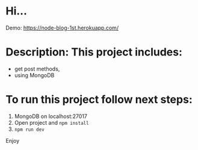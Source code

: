 # Hi...

Demo: https://node-blog-1st.herokuapp.com/

# Description: This project includes:
- get post methods,
- using MongoDB

# To run this project follow next steps:

1. MongoDB on localhost:27017
2. Open project and `npm install`
3. `npm run dev`

Enjoy

